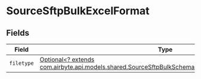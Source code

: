 # SourceSftpBulkExcelFormat


## Fields

| Field                                                                                                                                                                           | Type                                                                                                                                                                            | Required                                                                                                                                                                        | Description                                                                                                                                                                     |
| ------------------------------------------------------------------------------------------------------------------------------------------------------------------------------- | ------------------------------------------------------------------------------------------------------------------------------------------------------------------------------- | ------------------------------------------------------------------------------------------------------------------------------------------------------------------------------- | ------------------------------------------------------------------------------------------------------------------------------------------------------------------------------- |
| `filetype`                                                                                                                                                                      | [Optional<? extends com.airbyte.api.models.shared.SourceSftpBulkSchemasStreamsFormatFormat6Filetype>](../../models/shared/SourceSftpBulkSchemasStreamsFormatFormat6Filetype.md) | :heavy_minus_sign:                                                                                                                                                              | N/A                                                                                                                                                                             |